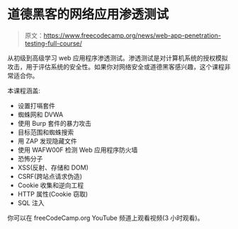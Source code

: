 # 道德黑客的网络应用渗透测试

> 原文：<https://www.freecodecamp.org/news/web-app-penetration-testing-full-course/>

从初级到高级学习 web 应用程序渗透测试。渗透测试是对计算机系统的授权模拟攻击，用于评估系统的安全性。如果你对网络安全或道德黑客感兴趣，这个课程非常适合你。

本课程涵盖:

*   设置打嗝套件
*   蜘蛛网和 DVWA
*   使用 Burp 套件的暴力攻击
*   目标范围和蜘蛛搜索
*   用 ZAP 发现隐藏文件
*   使用 WAFW00F 检测 Web 应用程序防火墙
*   恐怖分子
*   XSS(反射、存储和 DOM)
*   CSRF(跨站点请求伪造)
*   Cookie 收集和逆向工程
*   HTTP 属性(Cookie 窃取)
*   SQL 注入

你可以在 freeCodeCamp.org YouTube 频道上观看视频(3 小时观看)。‌